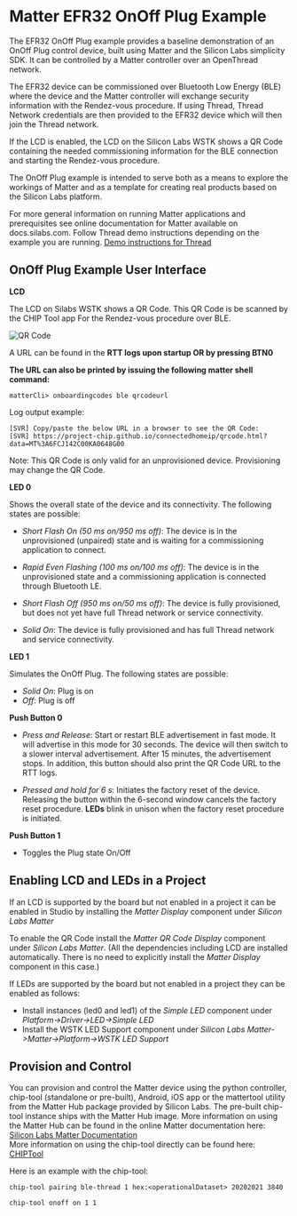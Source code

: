 # Matter EFR32 OnOff Plug Example

The EFR32 OnOff Plug example provides a baseline demonstration of an OnOff Plug control
device, built using Matter and the Silicon Labs simplicity SDK. It can be controlled
by a Matter controller over an OpenThread network.

The EFR32 device can be commissioned over Bluetooth Low Energy (BLE) where the device
and the Matter controller will exchange security information with the Rendez-vous
procedure. If using Thread, Thread Network credentials are then provided to the
EFR32 device which will then join the Thread network.

If the LCD is enabled, the LCD on the Silicon Labs WSTK shows a QR Code containing the
needed commissioning information for the BLE connection and starting the
Rendez-vous procedure.

The OnOff Plug example is intended to serve both as a means to explore the
workings of Matter and as a template for creating real products based on the
Silicon Labs platform.

For more general information on running Matter applications and prerequisites see online 
documentation for Matter available on docs.silabs.com. Follow Thread demo instructions depending on the example you are running.
[Demo instructions for Thread](https://docs.silabs.com/matter/2.6.1/matter-thread)

## OnOff Plug Example User Interface

**LCD** 

The LCD on Silabs WSTK shows a QR Code. This QR Code is be scanned by the CHIP Tool app For the Rendez-vous procedure over BLE.

![QR Code](qr_code_img.png)

A URL can be found in the **RTT logs upon startup OR by pressing BTN0**

**The URL can also be printed by issuing the following matter shell command:**

```shell
matterCli> onboardingcodes ble qrcodeurl
```

Log output example:

```shell
[SVR] Copy/paste the below URL in a browser to see the QR Code:
[SVR] https://project-chip.github.io/connectedhomeip/qrcode.html?data=MT%3A6FCJ142C00KA0648G00
```

Note: This QR Code is only valid for an unprovisioned device. Provisioning may change the QR Code.

**LED 0** 

Shows the overall state of the device and its connectivity. The following states are possible:

-   _Short Flash On (50 ms on/950 ms off)_: The device is in the unprovisioned (unpaired) state and is waiting for a commissioning application to connect.

-   _Rapid Even Flashing (100 ms on/100 ms off)_: The device is in the unprovisioned state and a commissioning application is connected through Bluetooth LE.

-   _Short Flash Off (950 ms on/50 ms off)_: The device is fully
provisioned, but does not yet have full Thread network or service
connectivity.

-   _Solid On_: The device is fully provisioned and has full Thread
 network and service connectivity.

**LED 1** 

Simulates the OnOff Plug. The following states are possible:

-   _Solid On_: Plug is on
-   _Off_: Plug is off

    
**Push Button 0**

-   _Press and Release_: Start or restart BLE advertisement in fast mode. It will advertise in this mode
for 30 seconds. The device will then switch to a slower interval advertisement.
After 15 minutes, the advertisement stops. In addition, this button should also print the QR Code URL to the RTT logs.

-   _Pressed and hold for 6 s_: Initiates the factory reset of the device.
 Releasing the button within the 6-second window cancels the factory reset
 procedure. **LEDs** blink in unison when the factory reset procedure is
 initiated.

**Push Button 1** 

- Toggles the Plug state On/Off

## Enabling LCD and LEDs in a Project

If an LCD is supported by the board but not enabled in a project it can be enabled in Studio by installing the _Matter Display_ component under _Silicon Labs Matter_

To enable the QR Code install the _Matter QR Code Display_ component under _Silicon Labs Matter_. (All the dependencies including LCD are installed automatically. There is no need to explicitly install the _Matter Display_ component in this case.)

If LEDs are supported by the board but not enabled in a project they can be enabled as follows:
-   Install instances (led0 and led1) of the _Simple LED_ component under _Platform->Driver->LED->Simple LED_
-   Install the WSTK LED Support component under _Silicon Labs Matter->Matter->Platform->WSTK LED Support_

## Provision and Control

You can provision and control the Matter device using the python controller, chip-tool (standalone or pre-built), Android, iOS app or the mattertool utility from the Matter Hub package provided by Silicon Labs. The pre-built chip-tool instance ships with the Matter Hub image. More information on using the Matter Hub can be found in the online Matter documentation here: [Silicon Labs Matter Documentation](https://docs.silabs.com/matter/2.6.1/matter-thread/raspi-img)     
More information on using the chip-tool directly can be found here: [CHIPTool](https://github.com/project-chip/connectedhomeip/blob/master/examples/chip-tool/README.md)


Here is an example with the chip-tool:

```shell
chip-tool pairing ble-thread 1 hex:<operationalDataset> 20202021 3840

chip-tool onoff on 1 1
```
